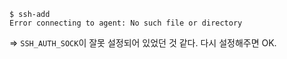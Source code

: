 ```
$ ssh-add
Error connecting to agent: No such file or directory
```

=> `SSH_AUTH_SOCK`이 잘못 설정되어 있었던 것 같다. 다시 설정해주면 OK.
